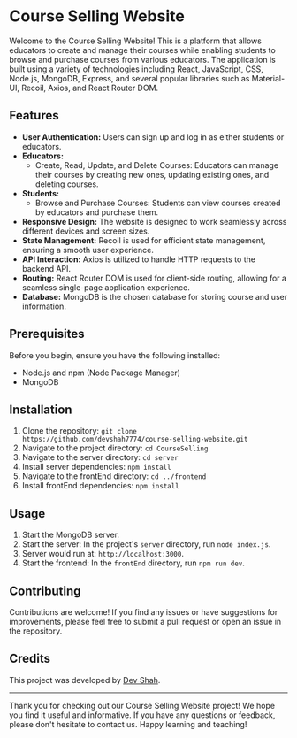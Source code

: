 # Course Selling Website

Welcome to the Course Selling Website! This is a platform that allows educators to create and manage their courses while enabling students to browse and purchase courses from various educators. The application is built using a variety of technologies including React, JavaScript, CSS, Node.js, MongoDB, Express, and several popular libraries such as Material-UI, Recoil, Axios, and React Router DOM.

## Features

- **User Authentication:** Users can sign up and log in as either students or educators.
- **Educators:**
  - Create, Read, Update, and Delete Courses: Educators can manage their courses by creating new ones, updating existing ones, and deleting courses.
- **Students:**
  - Browse and Purchase Courses: Students can view courses created by educators and purchase them.
- **Responsive Design:** The website is designed to work seamlessly across different devices and screen sizes.
- **State Management:** Recoil is used for efficient state management, ensuring a smooth user experience.
- **API Interaction:** Axios is utilized to handle HTTP requests to the backend API.
- **Routing:** React Router DOM is used for client-side routing, allowing for a seamless single-page application experience.
- **Database:** MongoDB is the chosen database for storing course and user information.

## Prerequisites

Before you begin, ensure you have the following installed:

- Node.js and npm (Node Package Manager)
- MongoDB

## Installation

1. Clone the repository: `git clone https://github.com/devshah7774/course-selling-website.git`
2. Navigate to the project directory: `cd CourseSelling`
3. Navigate to the server directory: `cd server`
4. Install server dependencies: `npm install`
5. Navigate to the frontEnd directory: `cd ../frontend`
6. Install frontEnd dependencies: `npm install`

## Usage

1. Start the MongoDB server.
2. Start the server: In the project's `server` directory, run `node index.js`.
3. Server would run at: `http://localhost:3000`.
4. Start the frontend: In the `frontEnd` directory, run `npm run dev`.

## Contributing

Contributions are welcome! If you find any issues or have suggestions for improvements, please feel free to submit a pull request or open an issue in the repository.

## Credits

This project was developed by [Dev Shah](https://github.com/devshah7774).

---

Thank you for checking out our Course Selling Website project! We hope you find it useful and informative. If you have any questions or feedback, please don't hesitate to contact us. Happy learning and teaching!